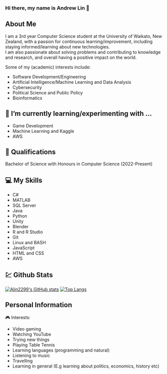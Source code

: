 ### Hi there, my name is Andrew Lin 👋

##

## About Me
I am a 3rd year Computer Science student at the University of Waikato, New Zealand, with a passion for continuous learning/improvement, including staying informed/learning about new technologies.\
I am also passionate about solving problems and contributing to knowledge and research, and overall having a positive impact on the world.

Some of my (academic) interests include:
- Software Development/Engineering
- Artificial Intelligence/Machine Learning and Data Analysis
- Cybersecurity
- Political Science and Public Policy
- Bioinformatics

## 🌱 I’m currently learning/experimenting with ...
- Game Development
- Machine Learning and Kaggle
- AWS

## 🥇 Qualifications
Bachelor of Science with Honours in Computer Science (2022-Present)

## 💻 My Skills
- C#
- MATLAB
- SQL Server
- Java
- Python
- Unity
- Blender
- R and R Studio
- Git
- Linux and BASH
- JavaScript
- HTML and CSS
- AWS

## 💹 Github Stats
[![Alin2299's GitHub stats](https://github-readme-stats.vercel.app/api?username=Alin2299&theme=transparent)](https://github.com/anuraghazra/github-readme-stats)
[![Top Langs](https://github-readme-stats.vercel.app/api/top-langs/?username=Alin2299&theme=transparent)](https://github.com/anuraghazra/github-readme-stats)

## Personal Information
🎮 Interests:
- Video gaming
- Watching YouTube
- Trying new things
- Playing Table Tennis
- Learning languages (programming and natural)
- Listening to music
- Travelling
- Learning in general (E.g learning about politics, economics, history etc)

<!--
- 🔭 I’m currently working on ...
- 🌱 I’m currently learning ...
- 👯 I’m looking to collaborate on ...
- 🤔 I’m looking for help with ...
- 💬 Ask me about ...
- 📫 How to reach me: ...
- 😄 Pronouns: ...
- ⚡ Fun fact: ...
-->
